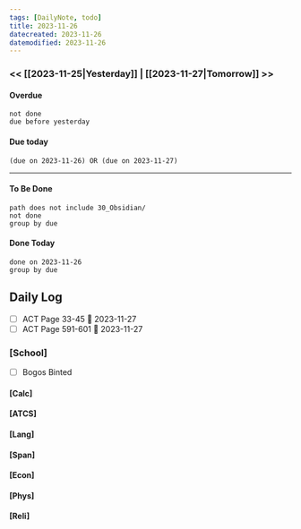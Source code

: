 ```yaml
---
tags: [DailyNote, todo]
title: 2023-11-26
datecreated: 2023-11-26
datemodified: 2023-11-26
---
```


### << [[2023-11-25|Yesterday]] | [[2023-11-27|Tomorrow]] >>

#### Overdue
```tasks
not done
due before yesterday
```
#### Due today

```tasks
(due on 2023-11-26) OR (due on 2023-11-27) 

```
---
#### To Be Done

```tasks
path does not include 30_Obsidian/
not done
group by due
```

#### Done Today

```tasks
done on 2023-11-26
group by due
```

## Daily Log

- [ ] ACT Page 33-45 📅 2023-11-27
- [ ] ACT Page 591-601 📅 2023-11-27

### [School]

- [ ] Bogos Binted

#### [Calc]

#### [ATCS]

#### [Lang]

#### [Span]

#### [Econ]

#### [Phys]

#### [Reli]